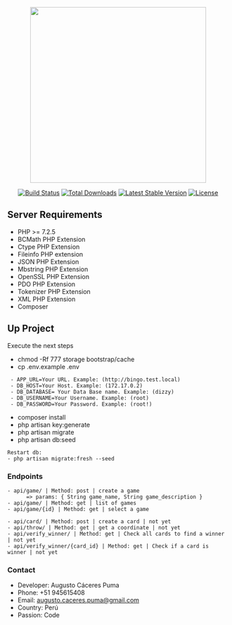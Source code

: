 <p align="center"><img src="https://res.cloudinary.com/dtfbvvkyp/image/upload/v1566331377/laravel-logolockup-cmyk-red.svg" width="400"></p>

<p align="center">
<a href="https://travis-ci.org/laravel/framework"><img src="https://travis-ci.org/laravel/framework.svg" alt="Build Status"></a>
<a href="https://packagist.org/packages/laravel/framework"><img src="https://poser.pugx.org/laravel/framework/d/total.svg" alt="Total Downloads"></a>
<a href="https://packagist.org/packages/laravel/framework"><img src="https://poser.pugx.org/laravel/framework/v/stable.svg" alt="Latest Stable Version"></a>
<a href="https://packagist.org/packages/laravel/framework"><img src="https://poser.pugx.org/laravel/framework/license.svg" alt="License"></a>
</p>

## Server Requirements
- PHP >= 7.2.5
- BCMath PHP Extension
- Ctype PHP Extension
- Fileinfo PHP extension
- JSON PHP Extension
- Mbstring PHP Extension
- OpenSSL PHP Extension
- PDO PHP Extension
- Tokenizer PHP Extension
- XML PHP Extension
- Composer

## Up Project

Execute the next steps

- chmod -Rf 777 storage bootstrap/cache
- cp .env.example .env
```
 - APP_URL=Your URL. Example: (http://bingo.test.local)
 - DB_HOST=Your Host. Example: (172.17.0.2)
 - DB_DATABASE= Your Data Base name. Example: (dizzy)
 - DB_USERNAME=Your Username. Example: (root)
 - DB_PASSWORD=Your Password. Example: (root!)
```
- composer install
- php artisan key:generate
- php artisan migrate
- php artisan db:seed
```
Restart db: 
- php artisan migrate:fresh --seed
```

### Endpoints
```
- api/game/ | Method: post | create a game 
      => params: { String game_name, String game_description } 
- api/game/ | Method: get | list of games
- api/game/{id} | Method: get | select a game

- api/card/ | Method: post | create a card | not yet
- api/throw/ | Method: get | get a coordinate | not yet
- api/verify_winner/ | Method: get | Check all cards to find a winner | not yet
- api/verify_winner/{card_id} | Method: get | Check if a card is winner | not yet
```

### Contact
- Developer: Augusto Cáceres Puma
- Phone: +51 945615408
- Email: augusto.caceres.puma@gmail.com
- Country: Perú
- Passion: Code
